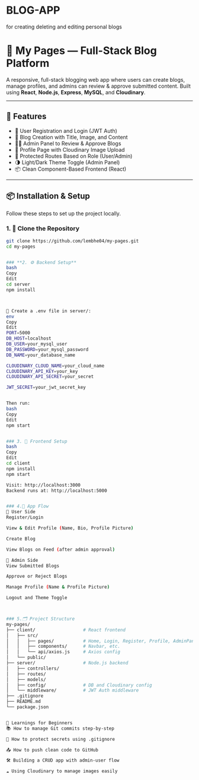 # BLOG-APP
for creating deleting and editing personal blogs 
# 📝 My Pages — Full-Stack Blog Platform

A responsive, full-stack blogging web app where users can create blogs, manage profiles, and admins can review & approve submitted content. Built using **React**, **Node.js**, **Express**, **MySQL**, and **Cloudinary**.

---

## 🚀 Features

- 👥 User Registration and Login (JWT Auth)
- 📝 Blog Creation with Title, Image, and Content
- 👩‍💼 Admin Panel to Review & Approve Blogs
- 🧑 Profile Page with Cloudinary Image Upload
- 🔐 Protected Routes Based on Role (User/Admin)
- 🌗 Light/Dark Theme Toggle (Admin Panel)
- 📦 Clean Component-Based Frontend (React)

---

## 📦 Installation & Setup

Follow these steps to set up the project locally.

### 1. 📁 Clone the Repository

```bash
git clone https://github.com/lembhe04/my-pages.git
cd my-pages


### **2. ⚙️ Backend Setup**
bash
Copy
Edit
cd server
npm install



📄 Create a .env file in server/:
env
Copy
Edit
PORT=5000
DB_HOST=localhost
DB_USER=your_mysql_user
DB_PASSWORD=your_mysql_password
DB_NAME=your_database_name

CLOUDINARY_CLOUD_NAME=your_cloud_name
CLOUDINARY_API_KEY=your_key
CLOUDINARY_API_SECRET=your_secret

JWT_SECRET=your_jwt_secret_key


Then run:
bash
Copy
Edit
npm start


### 3. 🎨 Frontend Setup
bash
Copy
Edit
cd client
npm install
npm start

Visit: http://localhost:3000
Backend runs at: http://localhost:5000


### 4.🔄 App Flow
👤 User Side
Register/Login

View & Edit Profile (Name, Bio, Profile Picture)

Create Blog

View Blogs on Feed (after admin approval)

👮 Admin Side
View Submitted Blogs

Approve or Reject Blogs

Manage Profile (Name & Profile Picture)

Logout and Theme Toggle



### 5.🗂️ Project Structure
my-pages/
├── client/                  # React frontend
│   ├── src/
│   │   ├── pages/           # Home, Login, Register, Profile, AdminPanel, CreateBlog
│   │   ├── components/      # Navbar, etc.
│   │   └── api/axios.js     # Axios config
│   └── public/
├── server/                  # Node.js backend
│   ├── controllers/
│   ├── routes/
│   ├── models/
│   ├── config/              # DB and Cloudinary config
│   └── middleware/          # JWT Auth middleware
├── .gitignore
├── README.md
└── package.json


🧠 Learnings for Beginners
📚 How to manage Git commits step-by-step

🔐 How to protect secrets using .gitignore

📤 How to push clean code to GitHub

🛠️ Building a CRUD app with admin-user flow

☁️ Using Cloudinary to manage images easily